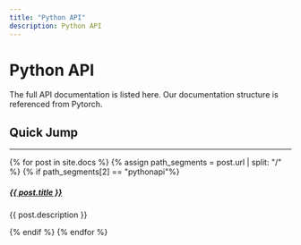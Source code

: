 ```yaml
---
title: "Python API"
description: Python API
---
```


# Python API

The full API documentation is listed here. Our documentation structure is referenced from Pytorch.

## Quick Jump
<div class="section-index">
    <hr class="panel-line">
    {% for post in site.docs %}
        {% assign path_segments = post.url | split: "/" %}
        {% if path_segments[2] == "pythonapi"%}
            <div class="entry">
            <h5><a href="{{ post.url | prepend: site.baseurl }}">{{ post.title }}</a></h5>
            <p>{{ post.description }}</p>
            </div>
        {% endif %}
    {% endfor %}
</div>